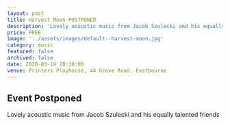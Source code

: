 ```yaml
---
layout: post
title: Harvest Moon POSTPONED
description: 'Lovely acoustic music from Jacob Szulecki and his equally talented friends'
price: FREE
image: '../assets/images/default--harvest-moon.jpg'
category: music
featured: false
archived: false
date: 2020-03-19 20:30:00
venue: Printers Playhouse, 44 Grove Road, Eastbourne
---
```


## Event Postponed

Lovely acoustic music from Jacob Szulecki and his equally talented friends